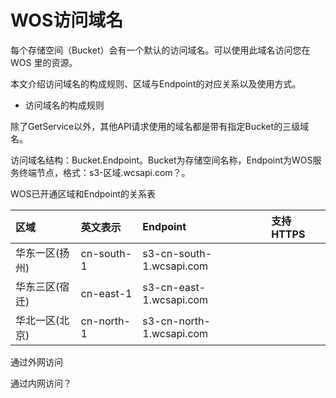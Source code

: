 # WOS访问域名

每个存储空间（Bucket）会有一个默认的访问域名。可以使用此域名访问您在 WOS 里的资源。

本文介绍访问域名的构成规则、区域与Endpoint的对应关系以及使用方式。

* 访问域名的构成规则

除了GetService以外，其他API请求使用的域名都是带有指定Bucket的三级域名。

访问域名结构：Bucket.Endpoint。Bucket为存储空间名称，Endpoint为WOS服务终端节点，格式：s3-区域.wcsapi.com？。

WOS已开通区域和Endpoint的关系表

| 区域   | 英文表示   | Endpoint  | 支持HTTPS   |
|:----|:----|:----|:----|
| 华东一区(扬州)   | cn-south-1   | s3-cn-south-1.wcsapi.com   |    |
| 华东三区(宿迁)   | cn-east-1   | s3-cn-east-1.wcsapi.com   |    |
| 华北一区(北京)   | cn-north-1   | s3-cn-north-1.wcsapi.com   |    |

通过外网访问

通过内网访问？